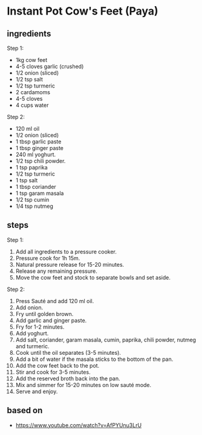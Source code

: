 # Instant Pot Cow's Feet (Paya)

## ingredients

Step 1:

- 1kg cow feet
- 4-5 cloves garlic (crushed)
- 1/2 onion (sliced)
- 1/2 tsp salt
- 1/2 tsp turmeric
- 2 cardamoms
- 4-5 cloves
- 4 cups water

Step 2:

- 120 ml oil
- 1/2 onion (sliced)
- 1 tbsp garlic paste
- 1 tbsp ginger paste
- 240 ml yoghurt.
- 1/2 tsp chili powder.
- 1 tsp paprika
- 1/2 tsp turmeric
- 1 tsp salt
- 1 tbsp coriander
- 1 tsp garam masala
- 1/2 tsp cumin
- 1/4 tsp nutmeg

## steps

Step 1:

1. Add all ingredients to a pressure cooker.
2. Pressure cook for 1h 15m.
3. Natural pressure release for 15-20 minutes.
4. Release any remaining pressure.
5. Move the cow feet and stock to separate bowls and set aside.

Step 2:

1. Press Sauté and add 120 ml oil.
2. Add onion.
3. Fry until golden brown.
4. Add garlic and ginger paste.
5. Fry for 1-2 minutes.
6. Add yoghurt.
7. Add salt, coriander, garam masala, cumin, paprika, chili powder, nutmeg and turmeric.
8. Cook until the oil separates (3-5 minutes).
9. Add a bit of water if the masala sticks to the bottom of the pan.
10. Add the cow feet back to the pot.
11. Stir and cook for 3-5 minutes.
12. Add the reserved broth back into the pan.
13. Mix and simmer for 15-20 minutes on low sauté mode.
14. Serve and enjoy.

## based on

- https://www.youtube.com/watch?v=AfPYUnu3LrU
